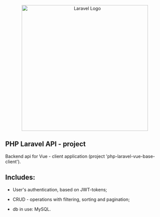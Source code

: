 <p align="center"><a href="https://laravel.com" target="_blank"><img src="https://raw.githubusercontent.com/laravel/art/master/logo-lockup/5%20SVG/2%20CMYK/1%20Full%20Color/laravel-logolockup-cmyk-red.svg" width="400" alt="Laravel Logo"></a></p>

## PHP Laravel API - project

Backend api for Vue - client application (project 'php-laravel-vue-base-client').

## Includes:

- User's authentication, based on JWT-tokens;

- CRUD - operations with filtering, sorting and pagination;

- db in use: MySQL.
